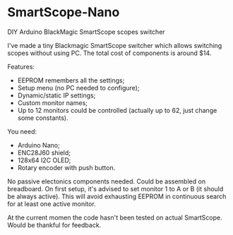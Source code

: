 # SmartScope-Nano
DIY Arduino BlackMagic SmartScope scopes switcher

I've made a tiny Blackmagic SmartScope switcher which allows switching scopes without using PC.
The total cost of components is around $14.

Features:
- EEPROM remembers all the settings;
- Setup menu (no PC needed to configure);
- Dynamic/static IP settings;
- Custom monitor names;
- Up to 12 monitors could be controlled (actually up to 62, just change some constants).

You need:
- Arduino Nano;
- ENC28J60 shield;
- 128x64 I2C OLED;
- Rotary encoder with push button.

No passive electonics components needed. Could be assembled on breadboard.
On first setup, it's advised to set monitor 1 to A or B (it should be always active). This will avoid exhausting EEPROM in continuous search for at least one active monitor.

At the current momen the code hasn't been tested on actual SmartScope. Would be thankful for feedback.
